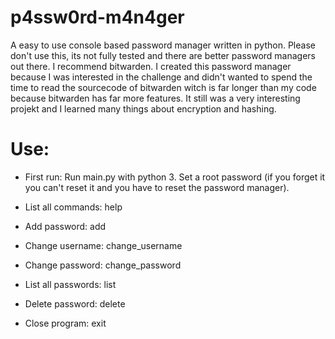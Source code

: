 # p4ssw0rd-m4n4ger
A easy to use console based password manager written in python. Please don't use this, its not fully tested and there are better password managers out there. I recommend bitwarden. I created this password manager because I was interested in the challenge and didn't wanted to spend the time to read the sourcecode of bitwarden witch is far longer than my code because bitwarden has far more features. It still was a very interesting projekt and I learned many things about encryption and hashing.

# Use:

- First run: Run main.py with python 3. Set a root password (if you forget it you can't reset it and you have to reset the password manager). 

- List all commands: help

- Add password: add <site> <username> <password>

- Change username: change_username <site> <username>

- Change password: change_password <site> <password>

- List all passwords: list

- Delete password: delete <site>

- Close program: exit
